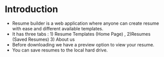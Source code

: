 # Introduction
* Resume builder is a web application where anyone can create resume with ease and different available templates.
* It has three tabs : 1) Resume Templates (Home Page) , 2)Resumes (Saved Resumes) 3) About us 
* Before downloading we have a preview option to view your resume.
* You can save resumes to the local hard drive.
